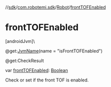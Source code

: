 //[sdk](../../../index.md)/[com.robotemi.sdk](../index.md)/[Robot](index.md)/[frontTOFEnabled](front-t-o-f-enabled.md)

# frontTOFEnabled

[androidJvm]\

@get:[JvmName](https://kotlinlang.org/api/latest/jvm/stdlib/kotlin.jvm/-jvm-name/index.html)(name = &quot;isFrontTOFEnabled&quot;)

@get:CheckResult

var [frontTOFEnabled](front-t-o-f-enabled.md): [Boolean](https://kotlinlang.org/api/latest/jvm/stdlib/kotlin/-boolean/index.html)

Check or set if the front TOF is enabled.
